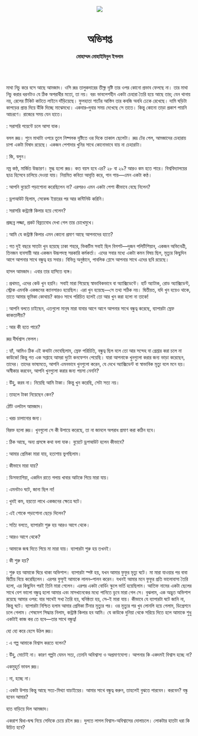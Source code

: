 <div align=center>
<img src=https://images.prothomalo.com/prothomalo-bangla%2F2022-02%2F6cb81d1d-d4a8-4e6c-822f-7ea2c2a273a6%2FUntitled_11.png?rect=0%2C0%2C1052%2C552&w=1200&ar=40%3A21&auto=format%2Ccompress&ogImage=true&mode=crop&overlay=&overlay_position=bottom&overlay_width_pct=1 />
<br><br>
<h1>অভিশপ্ত</h1>
<h4>মোহাম্মদ মোহাইমিনুল ইসলাম</h4>
<br><br>
</div>

মাথা নিচু করে বসে আছে আমজাদ। ওসি রুদ্র তালুকদারের তীক্ষ্ণ দৃষ্টি তার ওপর কোনো প্রভাব ফেলছে না। তার মাথা নিচু করার ধরনটাও যে ঠিক অপরাধীর মতো, তা নয়। বরং ভাবলেশহীন একটা চেহারা তৈরি হয়ে আছে তার; যেন থানায় নয়, রেলের টিকিট কাটতে লাইনে দাঁড়িয়েছে। ফুলহাতা শার্টের আস্তিন তার কবজি অবধি ঢেকে রেখেছে। দামি ঘড়িটা কাপড়ের প্রান্ত দিয়ে উঁকি দিচ্ছে মাঝেমধ্যে। একবার–দুবার সময় দেখেছে সে তাতে। কিন্তু কোনো তাড়া প্রকাশ পায়নি আচরণে। রাজ্যের সময় যেন হাতে।

: সরাসরি পয়েন্টে চলে আসা যাক।

বলল রুদ্র। শুনে মাথাটা ওপরে তুলে নিষ্পলক দৃষ্টিতে ওর দিকে তাকাল ছেলেটা। রুদ্র টের পেল, আমজাদের চেহারায় চাপা একটা বিষাদ রয়েছে। একজন পেশাদার খুনির সাথে কোনোভাবে যায় না চেহারাটা।

: জি, বলুন।

নম্র কণ্ঠ, মার্জিত উচ্চারণ। মুগ্ধ হলো রুদ্র। কত বয়স হবে এর? ২৮ বা ২৯? আরও কম হতে পারে। বিশ্ববিদ্যালয়ের ছাত্র হিসেবে চালিয়ে দেওয়া যায়। নিয়মিত কবিতা আবৃত্তি করে, গান গায়—এমন একটা কণ্ঠ।

: আপনি বুয়েটে পড়াশোনা করেছিলেন না? এরপরও এমন একটা পেশা কীভাবে বেছে নিলেন?

: ড্রপআউট ছিলাম, সেকেন্ড ইয়ারের পর আর কন্টিনিউ করিনি।

: সরাসরি কন্ট্র্যাক্ট কিলার হয়ে গেলেন?

প্রচ্ছন্ন লজ্জা, প্রকট বিব্রতবোধ দেখা গেল তার চোখেমুখে।

: আমি যে কন্ট্রাক্ট কিলার এমন কোনো প্রমাণ আছে আপনাদের হাতে?

: গত দুই বছরে সাতটা খুন হয়েছে ঢাকা শহরে, ভিকটিম সবাই ছিল বিগশট—দুজন পলিটিশিয়ান, একজন অভিনেত্রী, তিনজন ব্যবসায়ী আর একজন উচ্চপদস্থ সরকারি কর্মকর্তা। এদের সবার মধ্যে একটা কমন বিষয় ছিল, মৃত্যুর কিছুদিন আগে আপনার সাথে বন্ধুত্ব হয় সবার। বিভিন্ন অনুষ্ঠানে, পাবলিক প্লেসে আপনার সাথে এদের ছবি রয়েছে।

হাসল আমজাদ। এবার তার হাসিতে ব্যঙ্গ।

: প্রথমত, এদের কেউ খুন হয়নি। সবাই মারা গিয়েছে স্বাভাবিকভাবে বা অ্যাক্সিডেন্টে। হার্ট অ্যাটাক, রোড অ্যাক্সিডেন্ট, স্ট্রোক এমনকি একজনের ক্যানসারও হয়েছিল। এরা খুন হয়েছে—সে তথ্য সঠিক নয়। দ্বিতীয়ত, যদি খুন হয়েও থাকে, তাতে আমার ভূমিকা কোথায়? কারও সাথে পরিচিত হলেই তো আর খুন করা হলো না তাকে!

: আপনি বলতে চাইছেন, এতগুলো মানুষ মারা যাবার আগে আগে আপনার সাথে বন্ধুত্ব করেছে, ব্যাপারটা স্রেফ কাকতালীয়?

: আর কী হতে পারে?

রুদ্র দীর্ঘশ্বাস ফেলল।

: হ্যাঁ, আমিও ঠিক এই কথাটা ভেবেছিলাম, স্রেফ পরিচিতি, বন্ধুত্ব ছিল বলে তো আর সন্দেহ বা গ্রেপ্তার করা চলে না কাউকে! কিন্তু গত এক সপ্তাহে আমরা দুটো কনফেশন পেয়েছি। যারা আপনাকে খুনগুলো করার জন্য ভাড়া করেছেন, তাদের। তাদের ভাষ্যমতে, আপনি এমনভাবে খুনগুলো করেন, যে দেখে অ্যাক্সিডেন্ট বা স্বাভাবিক মৃত্যু বলে মনে হয়। অস্বীকার করবেন, আপনি খুনগুলো করার জন্য পয়সা নেননি?

: উঁহু, করব না। নিয়েছি আমি টাকা। কিন্তু খুন করেছি, সেটা সত্য নয়।

: তাহলে টাকা নিয়েছেন কেন?

ঠোঁট ওলটাল আমজাদ।

: খরচ চালানোর জন্য।

বিরক্ত হলো রুদ্র। খুনগুলো সে কী উপায়ে করেছে, তা না জানলে অপরাধ প্রমাণ করা কঠিন হবে।

: ঠিক আছে, অন্য প্রসঙ্গে কথা বলা যাক। বুয়েটে ড্রপআউট হলেন কীভাবে?

: আমার প্রেমিকা মারা যায়, হতাশায় ভুগছিলাম।

: কীভাবে মারা যায়?

: ডিসফ্যাগিয়া, একদিন রাতে গলায় খাবার আটকে গিয়ে মারা যায়।

: এমনটাও ঘটে, জানা ছিল না!

: খুবই কম, হয়তো লাখে একজনের ক্ষেত্রে ঘটে।

: এই শোকে পড়াশোনা ছেড়ে দিলেন?

: সত্যি বলতে, ব্যাপারটা শুরু হয় আরও আগে থেকে।

: আরও আগে থেকে?

: আমাকে জন্ম দিতে গিয়ে মা মারা যায়। ব্যাপারটা শুরু হয় তখনই।

: কী শুরু হয়?

: শুরু হয় আমাকে ঘিরে থাকা অভিশাপ। ব্যাপারটা স্পষ্ট হয়, যখন আমার ফুফুর মৃত্যু ঘটে। মা মারা যাওয়ার পর বাবা দ্বিতীয় বিয়ে করেছিলেন। এরপর ফুফুই আমাকে লালন–পালন করেন। যখনই আমার মনে ফুফুর প্রতি ভালোবাসা তৈরি হলো, এর কিছুদিন পরই তিনি মারা গেলেন। এরপর একটা বোর্ডিং স্কুলে ভর্তি হয়েছিলাম। আতিফ নামের একটা ছেলের সাথে বেশ ভালো বন্ধুত্ব হলো আমার এবং মাসখানেকের মধ্যে পানিতে ডুবে মারা গেল সে। বুঝলাম, এক অদ্ভুত অভিশাপ রয়েছে আমার ওপর: যার সাথেই সখ্য তৈরি হয়, ঘনিষ্ঠতা হয়, সে–ই মারা যায়। কীভাবে যে ব্যাপারটা ঘটে জানি না, কিন্তু ঘটে। ব্যাপারটা নিশ্চিত হলাম আমার প্রেমিকা টিনার মৃত্যুর পর। ওর মৃত্যুর পর খুব লোনলি হয়ে গেলাম, ডিপ্রেশনে চলে গেলাম। শেষমেশ সিদ্ধান্ত নিলাম, কন্ট্রাক্ট কিলার হব আমি। যে কাউকে দুনিয়া থেকে সরিয়ে দিতে হলে আমাকে শুধু একটাই কাজ কর তে হবে—তার সাথে বন্ধুত্ব!

হো হো করে হেসে উঠল রুদ্র।

: এ গল্প আমাকে বিশ্বাস করতে বলেন?

: উঁহু, মোটেই না। কারণ গল্পটা যেমন সত্য, তেমনি অবিশ্বাস্য ও অপ্রমাণযোগ্য। আপনার কি একদমই বিশ্বাস হচ্ছে না?

একমুহূর্ত ভাবল রুদ্র।

: না, হচ্ছে না।

: একটা উপায় কিন্তু আছে সত্য-মিথ্যা যাচাইয়ের। আমার সাথে বন্ধুত্ব করুন, তাহলেই বুঝতে পারবেন। করবেন? বন্ধু হবেন আমার?

হাত বাড়িয়ে দিল আমজাদ।

একরাশ দ্বিধা-দ্বন্দ্ব নিয়ে সেদিকে চেয়ে রইল রুদ্র। দুলতে লাগল বিশ্বাস-অবিশ্বাসের দোলাচলে। লোকটার হাতটা ধরা কি উচিত হবে?
